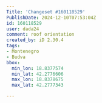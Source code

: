 ```yaml
---
Title: 'Changeset #160118529'
PublishDate: 2024-12-10T07:53:04Z
id: 160118529
user: dada24
comment: roof orientation
created_by: iD 2.30.4
tags:
- Montenegro
- Budva
bbox:
  min_lon: 18.8377574
  min_lat: 42.2776606
  max_lon: 18.8378675
  max_lat: 42.2777343

---
```

